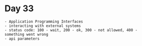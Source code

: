 # Day 33
    - Application Programming Interfaces
    - interacting with external systems
    - status code: 100 - wait, 200 - ok, 300 - not allowed, 400 - something went wrong
    - api parameters